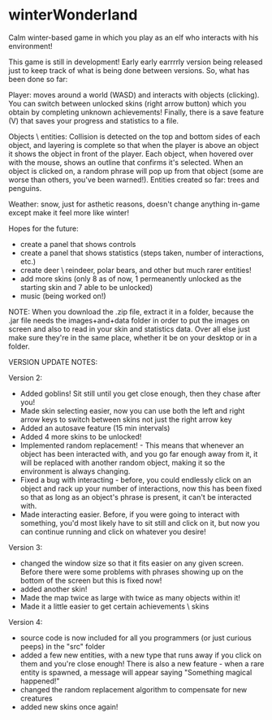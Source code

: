 # winterWonderland
Calm winter-based game in which you play as an elf who interacts with his environment!

This game is still in development! Early early earrrrly version being released just to keep track of what is being done between versions.
So, what has been done so far:

Player: moves around a world (WASD) and interacts with objects (clicking). You can switch between unlocked skins (right arrow button)
which you obtain by completing unknown achievements! Finally, there is a save feature (V) that saves your progress and statistics to a file.

Objects \ entities: Collision is detected on the top and bottom sides of each object, and layering is complete so that when the player is above
an object it shows the object in front of the player. Each object, when hovered over with the mouse, shows an outline that confirms it's
selected. When an object is clicked on, a random phrase will pop up from that object (some are worse than others, you've been warned!).
Entities created so far: trees and penguins.

Weather: snow, just for asthetic reasons, doesn't change anything in-game except make it feel more like winter!

Hopes for the future:

- create a panel that shows controls
- create a panel that shows statistics (steps taken, number of interactions, etc.)
- create deer \ reindeer, polar bears, and other but much rarer entities!
- add more skins (only 8 as of now, 1 permeanently unlocked as the starting skin and 7 able to be unlocked)
- music (being worked on!)

NOTE: When you download the .zip file, extract it in a folder, because the .jar file needs the images+and+data folder in order to put the
images on screen and also to read in your skin and statistics data. Over all else just make sure they're in the same place, whether it be on your desktop or in a folder.




VERSION UPDATE NOTES:




Version 2:

+ Added goblins! Sit still until you get close enough, then they chase after you!
+ Made skin selecting easier, now you can use both the left and right arrow keys to switch between skins not just
the right arrow key
+ Added an autosave feature (15 min intervals)
+ Added 4 more skins to be unlocked!
+ Implemented random replacement! -
    This means that whenever an object has been interacted with, and you go far enough away from it, it will
    be replaced with another random object, making it so the environment is always changing.
+ Fixed a bug with interacting - before, you could endlessly click on an object and rack up your number of
interactions, now this has been fixed so that as long as an object's phrase is present, it can't be interacted with.
+ Made interacting easier. Before, if you were going to interact with something, you'd most likely have to sit still
and click on it, but now you can continue running and click on whatever you desire!


Version 3:

+ changed the window size so that it fits easier on any given screen. Before there were some problems with phrases showing
up on the bottom of the screen but this is fixed now!
+ added another skin!
+ Made the map twice as large with twice as many objects within it!
+ Made it a little easier to get certain achievements \ skins


Version 4:

+ source code is now included for all you programmers (or just curious peeps) in the "src" folder
+ added a few new entities, with a new type that runs away if you click on them and you're close enough! There is
also a new feature - when a rare entity is spawned, a message will appear saying "Something magical happened!"
+ changed the random replacement algorithm to compensate for new creatures
+ added new skins once again!
